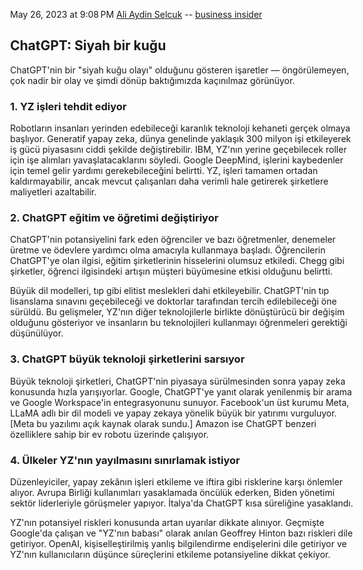 May 26, 2023 at 9:08 PM 
[Ali Aydin Selcuk](https://groups.google.com/g/yz-ve-insan/c/wLR1TZBPIg4) --
[business insider](https://www.businessinsider.com/chatgpt-changed-everything-and-was-a-black-swan-event-2023-5)

## ChatGPT: Siyah bir kuğu
ChatGPT'nin bir "siyah kuğu olayı" olduğunu gösteren işaretler — öngörülemeyen, çok nadir bir olay ve şimdi dönüp baktığımızda kaçınılmaz görünüyor.

### 1. YZ işleri tehdit ediyor
Robotların insanları yerinden edebileceği karanlık teknoloji kehaneti gerçek olmaya başlıyor. Generatif yapay zeka, dünya genelinde yaklaşık 300 milyon işi etkileyerek iş gücü piyasasını ciddi şekilde değiştirebilir. IBM, YZ'nın yerine geçebilecek roller için işe alımları yavaşlatacaklarını söyledi. Google DeepMind, işlerini kaybedenler için temel gelir yardımı gerekebileceğini belirtti. YZ, işleri tamamen ortadan kaldırmayabilir, ancak mevcut çalışanları daha verimli hale getirerek şirketlere maliyetleri azaltabilir.

### 2. ChatGPT eğitim ve öğretimi değiştiriyor
ChatGPT'nin potansiyelini fark eden öğrenciler ve bazı öğretmenler, denemeler üretme ve ödevlere yardımcı olma amacıyla kullanmaya başladı. Öğrencilerin ChatGPT'ye olan ilgisi, eğitim şirketlerinin hisselerini olumsuz etkiledi. Chegg gibi şirketler, öğrenci ilgisindeki artışın müşteri büyümesine etkisi olduğunu belirtti.

Büyük dil modelleri, tıp gibi elitist meslekleri dahi etkileyebilir. ChatGPT'nin tıp lisanslama sınavını geçebileceği ve doktorlar tarafından tercih edilebileceği öne sürüldü. Bu gelişmeler, YZ'nın diğer teknolojilerle birlikte dönüştürücü bir değişim olduğunu gösteriyor ve insanların bu teknolojileri kullanmayı öğrenmeleri gerektiği düşünülüyor.

### 3. ChatGPT büyük teknoloji şirketlerini sarsıyor
Büyük teknoloji şirketleri, ChatGPT'nin piyasaya sürülmesinden sonra yapay zeka konusunda hızla yarışıyorlar. Google, ChatGPT'ye yanıt olarak yenilenmiş bir arama ve Google Workspace'in entegrasyonunu sunuyor. Facebook'un üst kurumu Meta, LLaMA adlı bir dil modeli ve yapay zekaya yönelik büyük bir yatırımı vurguluyor. [Meta bu yazılımı açık kaynak olarak sundu.] Amazon ise ChatGPT benzeri özelliklere sahip bir ev robotu üzerinde çalışıyor.

### 4. Ülkeler YZ'nın yayılmasını sınırlamak istiyor
Düzenleyiciler, yapay zekânın işleri etkileme ve iftira gibi risklerine karşı önlemler alıyor. Avrupa Birliği kullanımları yasaklamada öncülük ederken, Biden yönetimi sektör liderleriyle görüşmeler yapıyor. İtalya'da ChatGPT kısa süreliğine yasaklandı.

YZ'nın potansiyel riskleri konusunda artan uyarılar dikkate alınıyor. Geçmişte Google'da çalışan ve "YZ'nın babası" olarak anılan Geoffrey Hinton bazı riskleri dile getiriyor. OpenAI, kişiselleştirilmiş yanlış bilgilendirme endişelerini dile getiriyor ve YZ'nın kullanıcıların düşünce süreçlerini etkileme potansiyeline dikkat çekiyor.

<style>
  body {
    max-width: 550px;
  }
</style>
